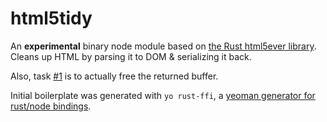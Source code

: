 # html5tidy
An **experimental** binary node module based on [the Rust html5ever library](https://github.com/servo/html5ever). Cleans up HTML by parsing it to DOM & serializing it back.

Also, task [#1](https://github.com/gwicke/html5tidy/issues/1) is to actually free the returned buffer. 

Initial boilerplate was generated with `yo rust-ffi`, a [yeoman generator for rust/node bindings](https://github.com/oppenlander/generator-rust-ffi).
